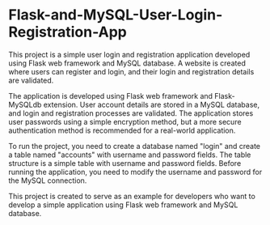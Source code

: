 # Flask-and-MySQL-User-Login-Registration-App

This project is a simple user login and registration application developed using Flask web framework and MySQL database. A website is created where users can register and login, and their login and registration details are validated.

The application is developed using Flask web framework and Flask-MySQLdb extension. User account details are stored in a MySQL database, and login and registration processes are validated. The application stores user passwords using a simple encryption method, but a more secure authentication method is recommended for a real-world application.

To run the project, you need to create a database named "login" and create a table named "accounts" with username and password fields. The table structure is a simple table with username and password fields. Before running the application, you need to modify the username and password for the MySQL connection.

This project is created to serve as an example for developers who want to develop a simple application using Flask web framework and MySQL database.
